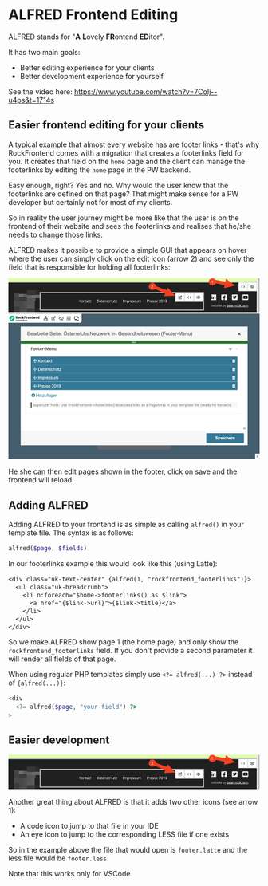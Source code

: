 # ALFRED Frontend Editing

ALFRED stands for "<b>A</b> <b>L</b>ovely <b>FR</b>ontend <b>ED</b>itor".

It has two main goals:

- Better editing experience for your clients
- Better development experience for yourself

See the video here: https://www.youtube.com/watch?v=7CoIj--u4ps&t=1714s

## Easier frontend editing for your clients

A typical example that almost every website has are footer links - that's why RockFrontend comes with a migration that creates a footerlinks field for you. It creates that field on the `home` page and the client can manage the footerlinks by editing the `home` page in the PW backend.

Easy enough, right? Yes and no. Why would the user know that the footerlinks are defined on that page? That might make sense for a PW developer but certainly not for most of my clients.

So in reality the user journey might be more like that the user is on the frontend of their website and sees the footerlinks and realises that he/she needs to change those links.

ALFRED makes it possible to provide a simple GUI that appears on hover where the user can simply click on the edit icon (arrow 2) and see only the field that is responsible for holding all footerlinks:

<img src=footer.png class=blur>

<img src=alfred.png class=blur>

He she can then edit pages shown in the footer, click on save and the frontend will reload.

## Adding ALFRED

Adding ALFRED to your frontend is as simple as calling `alfred()` in your template file. The syntax is as follows:

```php
alfred($page, $fields)
```

In our footerlinks example this would look like this (using Latte):

```latte
<div class="uk-text-center" {alfred(1, "rockfrontend_footerlinks")}>
  <ul class="uk-breadcrumb">
    <li n:foreach="$home->footerlinks() as $link">
      <a href="{$link->url}">{$link->title}</a>
    </li>
  </ul>
</div>
```

So we make ALFRED show page 1 (the home page) and only show the `rockfrontend_footerlinks` field. If you don't provide a second parameter it will render all fields of that page.

When using regular PHP templates simply use `<?= alfred(...) ?>` instead of `{alfred(...)}`:

```php
<div
  <?= alfred($page, "your-field") ?>
>
```

## Easier development

<img src=footer.png class=blur>

Another great thing about ALFRED is that it adds two other icons (see arrow 1):

- A code icon to jump to that file in your IDE
- An eye icon to jump to the corresponding LESS file if one exists

So in the example above the file that would open is `footer.latte` and the less file would be `footer.less`.

<div class=uk-alert>Note that this works only for VSCode</div>
